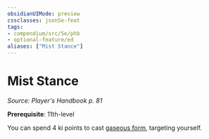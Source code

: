 ```yaml
---
obsidianUIMode: preview
cssclasses: json5e-feat
tags:
- compendium/src/5e/phb
- optional-feature/ed
aliases: ["Mist Stance"]
---
```

# Mist Stance
*Source: Player's Handbook p. 81*  

**Prerequisite**: 11th-level

You can spend 4 ki points to cast [gaseous form](gaseous-form.md), targeting yourself.
